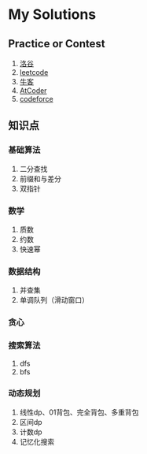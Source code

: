 # My Solutions
## Practice or Contest
1. [洛谷](https://www.luogu.com.cn)
2. [leetcode](https://leetcode.cn)
3. [牛客](https://ac.nowcoder.com/)
3. [AtCoder](https://atcoder.jp/)
4. [codeforce](https://codeforces.com/)
## 知识点
### 基础算法
1. 二分查找
2. 前缀和与差分
3. 双指针
### 数学
1. 质数
2. 约数
3. 快速幂

### 数据结构
1. 并查集
2. 单调队列（滑动窗口）
### 贪心
### 搜索算法
1. dfs
2. bfs
### 动态规划
1. 线性dp、01背包、完全背包、多重背包
2. 区间dp
3. 计数dp
4. 记忆化搜索
 
